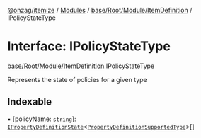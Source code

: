 [@onzag/itemize](../README.md) / [Modules](../modules.md) / [base/Root/Module/ItemDefinition](../modules/base_Root_Module_ItemDefinition.md) / IPolicyStateType

# Interface: IPolicyStateType

[base/Root/Module/ItemDefinition](../modules/base_Root_Module_ItemDefinition.md).IPolicyStateType

Represents the state of policies for a given type

## Indexable

▪ [policyName: `string`]: [`IPropertyDefinitionState`](base_Root_Module_ItemDefinition_PropertyDefinition.IPropertyDefinitionState.md)\<[`PropertyDefinitionSupportedType`](../modules/base_Root_Module_ItemDefinition_PropertyDefinition_types.md#propertydefinitionsupportedtype)\>[]
